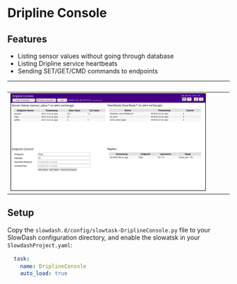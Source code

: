 Dripline Console
================
## Features
- Listing sensor values without going through database
- Listing Dripline service heartbeats
- Sending SET/GET/CMD commands to endpoints

| &nbsp; |
|--------|
| <img src="DriplineConsole.png" width="90%" style="border:thin solid black;"> |

## Setup
Copy the `slowdash.d/config/slowtask-DriplineConsole.py` file to your SlowDash configuration directory,
and enable the slowatsk in your `SlowdashProject.yaml`:
```yaml
  task:
    name: DriplineConsole
    auto_load: true
```
